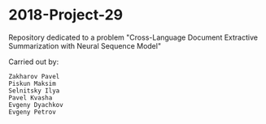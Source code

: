 # 2018-Project-29
Repository dedicated to a problem "Cross-Language Document Extractive Summarization with Neural Sequence Model"

Carried out by:

    Zakharov Pavel
    Piskun Maksim
    Selnitsky Ilya
    Pavel Kvasha
    Evgeny Dyachkov
    Evgeny Petrov

